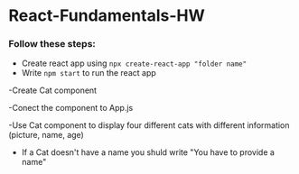 # React-Fundamentals-HW

### Follow these steps:
* Create react app using `npx create-react-app "folder name"`
* Write `npm start` to run the react app

-Create Cat component 

-Conect the component to App.js

-Use Cat component to display four different cats with different information (picture, name, age)
- If a Cat doesn't have a name you shuld write "You have to provide a name"
